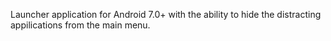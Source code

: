 Launcher application for Android 7.0+ with the ability to hide the distracting appilications from the main menu.